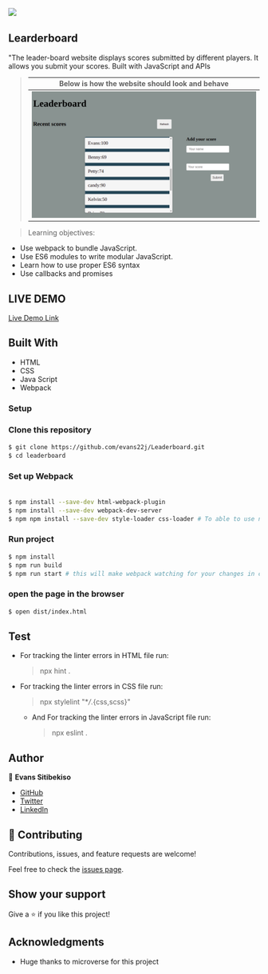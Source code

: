 ![](https://img.shields.io/badge/Microverse-blueviolet)

## Learderboard

"The leader-board website displays scores submitted by different players. It allows you submit your scores. Built with JavaScript and APIs

> Below is how the website should look and behave                                                                                                         |
> | --------------------------------------------------------------------------------------------------------------------- |
> | ![Screenshot1](./leaderboard.png) |

> Learning objectives:

- Use webpack to bundle JavaScript.
- Use ES6 modules to write modular JavaScript.
- Learn how to use proper ES6 syntax
- Use callbacks and promises

## LIVE DEMO

[Live Demo Link]()


## Built With

- HTML
- CSS
- Java Script
- Webpack


### Setup

### Clone this repository
```bash
$ git clone https://github.com/evans22j/Leaderboard.git
$ cd leaderboard
```


### Set up Webpack
```bash

$ npm install --save-dev html-webpack-plugin
$ npm install --save-dev webpack-dev-server
$ npm npm install --save-dev style-loader css-loader # To able to use npm run start for live reloading.
```


### Run project
```bash
$ npm install
$ npm run build
$ npm run start # this will make webpack watching for your changes in code.
```


### open the page in the browser
```bash
$ open dist/index.html
```


## Test

- For tracking the linter errors in HTML file run:

  > npx hint .

- For tracking the linter errors in CSS file run:

  > npx stylelint "\*_/_.{css,scss}"

  - And For tracking the linter errors in JavaScript file run:

    > npx eslint .

  

## Author

👤 **Evans Sitibekiso**

- [GitHub](https://github.com/evans22j)
- [Twitter](https://twitter.com/Evans_22J)
- [LinkedIn](https://www.linkedin.com/in/evans-sitibekiso-a85753202/)

## 🤝 Contributing

Contributions, issues, and feature requests are welcome!

Feel free to check the [issues page](../../issues/).

## Show your support

Give a ⭐️ if you like this project!

## Acknowledgments

- Huge thanks to microverse for this project
